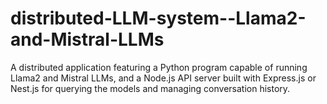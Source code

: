 # distributed-LLM-system--Llama2-and-Mistral-LLMs
A distributed application featuring a Python program capable of running Llama2 and Mistral LLMs, and a Node.js API server built with Express.js or Nest.js for querying the models and managing conversation history.
